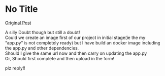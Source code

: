# No Title

[Original Post](https://discourse.onlinedegree.iitm.ac.in/t/164277/247)

<p>A silly Doubt though but still a doubt!<br>
Could we create an image first of our project in initial stage(ie the my “app.py” is not completely ready) but I have build an docker image including the app.py and other dependencies.<br>
Should I give the same url now and then carry on updating the app.py<br>
Or, Should first complete and then upload in the form!</p>
<p>plz reply!!</p>
